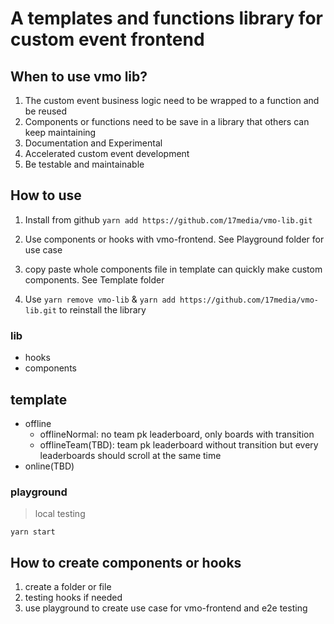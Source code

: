 # A templates and functions library for custom event frontend

## When to use vmo lib?

1. The custom event business logic need to be wrapped to a function and be reused
2. Components or functions need to be save in a library that others can keep maintaining
3. Documentation and Experimental
4. Accelerated custom event development
5. Be testable and maintainable

## How to use

1. Install from github
   `yarn add https://github.com/17media/vmo-lib.git`

2. Use components or hooks with vmo-frontend. See Playground folder for use case

3. copy paste whole components file in template can quickly make custom components. See Template folder

4. Use `yarn remove vmo-lib` & `yarn add https://github.com/17media/vmo-lib.git` to reinstall the library

### lib

- hooks
- components

## template

- offline
  - offlineNormal: no team pk leaderboard, only boards with transition
  - offlineTeam(TBD): team pk leaderboard without transition but every leaderboards should scroll at the same time
- online(TBD)

### playground

> local testing

`yarn start`

## How to create components or hooks

1. create a folder or file
2. testing hooks if needed
3. use playground to create use case for vmo-frontend and e2e testing
